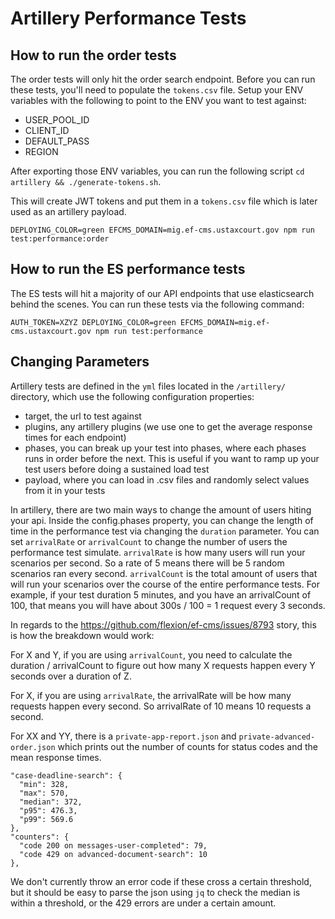 # Artillery Performance Tests

## How to run the order tests

The order tests will only hit the order search endpoint.  Before you can run these tests, you'll need to populate the 
`tokens.csv` file.  Setup your ENV variables with the following to point to the ENV you want to test against:

- USER_POOL_ID
- CLIENT_ID
- DEFAULT_PASS
- REGION

After exporting those ENV variables, you can run the following script `cd artillery && ./generate-tokens.sh`.

This will create JWT tokens and put them in a `tokens.csv` file which is later used as an artillery payload.

`DEPLOYING_COLOR=green EFCMS_DOMAIN=mig.ef-cms.ustaxcourt.gov npm run test:performance:order`

## How to run the ES performance tests

The ES tests will hit a majority of our API endpoints that use elasticsearch behind the scenes.  You can run these tests via the following command:

`AUTH_TOKEN=XZYZ DEPLOYING_COLOR=green EFCMS_DOMAIN=mig.ef-cms.ustaxcourt.gov npm run test:performance`


## Changing Parameters

Artillery tests are defined in the `yml` files located in the `/artillery/` directory, which use the following configuration properties:

- target, the url to test against
- plugins, any artillery plugins (we use one to get the average response times for each endpoint)
- phases, you can break up your test into phases, where each phases runs in order before the next.  This is useful if you want to ramp up your test users before doing a sustained load test
- payload, where you can load in .csv files and randomly select values from it in your tests

In artillery, there are two main ways to change the amount of users hiting your api.  Inside the config.phases property, you can change the length of time in the performance test via changing the `duration` parameter.  You can set `arrivalRate` or `arrivalCount` to change the number of users the performance test simulate.  `arrivalRate` is how many users will run your scenarios per second.  So a rate of 5 means there will be 5 random scenarios ran every second.  `arrivalCount` is the total amount of users that will run your scenarios over the course of the entire performance tests.  For example, if your test duration 5 minutes, and you have an arrivalCount of 100, that means you will have about 300s / 100 = 1 request every 3 seconds.

In regards to the https://github.com/flexion/ef-cms/issues/8793 story, this is how the breakdown would work:

For X and Y, if you are using `arrivalCount`, you need to calculate the duration / arrivalCount to figure out how many X requests happen every Y seconds over a duration of Z.

For X, if you are using `arrivalRate`, the arrivalRate will be how many requests happen every second.  So arrivalRate of 10 means 10 requests a second.

For XX and YY, there is a `private-app-report.json` and `private-advanced-order.json` which prints out the number of counts for status codes and the mean response times. 

```
"case-deadline-search": {
  "min": 328,
  "max": 570,
  "median": 372,
  "p95": 476.3,
  "p99": 569.6
},
"counters": {
  "code 200 on messages-user-completed": 79,
  "code 429 on advanced-document-search": 10
},
```

We don't currently throw an error code if these cross a certain threshold, but it should be easy to parse the json using `jq` to check the median is within a threshold, or the 429 errors are under a certain amount.
